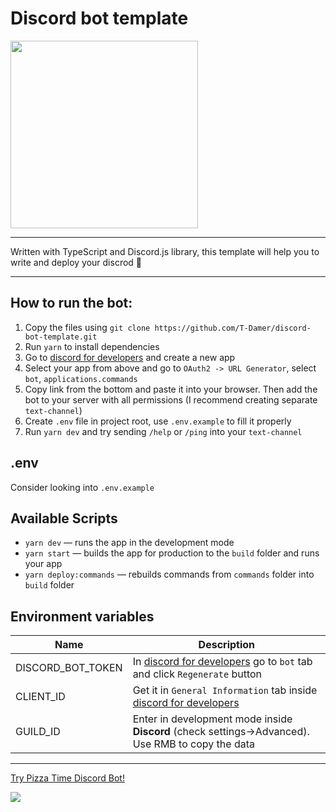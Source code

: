 # Discord bot template

<img src="https://user-images.githubusercontent.com/49658988/146060134-e174115a-75f3-4b9e-922d-a76be3606b40.png" height="300px" width="300px" />

---

Written with TypeScript and Discord.js library, this template will help you to write and deploy your discrod 🤖

---

## How to run the bot:

1. Copy the files using `git clone https://github.com/T-Damer/discord-bot-template.git`
2. Run `yarn` to install dependencies
3. Go to [discord for developers](discordDevs) and create a new app
4. Select your app from above and go to `OAuth2 -> URL Generator`, select `bot`, `applications.commands`
5. Copy link from the bottom and paste it into your browser. Then add the bot to your server with all permissions (I recommend creating separate `text-channel`)
6. Create `.env` file in project root, use `.env.example` to fill it properly
7. Run `yarn dev` and try sending `/help` or `/ping` into your `text-channel`

## .env

Consider looking into `.env.example`

## Available Scripts

- `yarn dev` — runs the app in the development mode
- `yarn start` — builds the app for production to the `build` folder and runs your app
- `yarn deploy:commands` — rebuilds commands from `commands` folder into `build` folder

## Environment variables

| Name              | Description                                                                                       |
| ----------------- | ------------------------------------------------------------------------------------------------- |
| DISCORD_BOT_TOKEN | In [discord for developers](discordDevs) go to `bot` tab and click `Regenerate` button            |
| CLIENT_ID         | Get it in `General Information` tab inside [discord for developers](discordDevs)                  |
| GUILD_ID          | Enter in development mode inside **Discord** (check settings->Advanced). Use RMB to copy the data |

---

<a href="https://discord.com/api/oauth2/authorize?client_id=919657986639687710&permissions=380104608768&scope=applications.commands%20bot">Try Pizza Time Discord Bot!</a>

<a href="https://www.buymeacoffee.com/tdamer"><img src="https://img.buymeacoffee.com/button-api/?text=Support me with a coffee&emoji=☕️&slug=tdamer&button_colour=ffcc33&font_colour=000&font_family=Lato&outline_colour=000&coffee_colour=000"></a>

[discorddevs]: (https://discord.com/developers)
